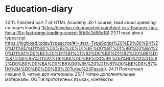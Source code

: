 # Education-diary
22.11. Finished part 7 of HTML Academy JS-1 course, read about speeding up pages loading (https://levelup.gitconnected.com/html-css-features-tips-for-a-10x-fast-page-loading-speed-5fb6c2d88df8)
23.11 read about typescript https://highload.today/typescript/#:~:text=TypeScript%20%E2%80%94%20%D1%8D%D1%82%D0%BE%20%D1%8F%D0%B7%D1%8B%D0%BA%20%D1%81%D0%BE%20%D1%81%D1%82%D0%B0%D1%82%D0%B8%D1%87%D0%B5%D1%81%D0%BA%D0%BE%D0%B9,%D0%B0%20%D1%82%D0%B0%D0%BA%D0%B6%D0%B5%20%D1%81%D0%BE%D0%B7%D0%B4%D0%B0%D0%BB%20Turbo%20Pascal).
24.11 Посмотрел лекцию 8, читаю доп материалы
25.11 Читаю дополнительные материалы. ООП в прототипных языках, контексты
